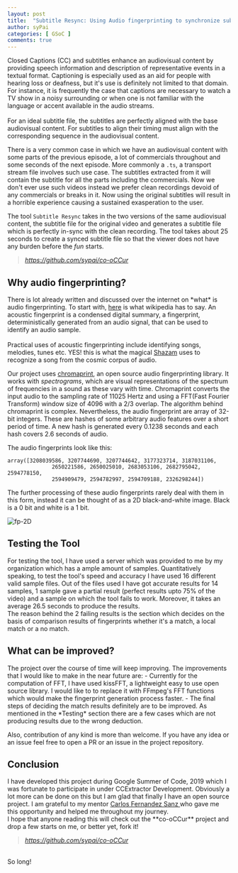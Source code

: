 ```yaml
---
layout: post
title:  "Subtitle Resync: Using Audio fingerprinting to synchronize subtitles"
author: syPai
categories: [ GSoC ]
comments: true
---
```


Closed Captions (CC) and subtitles enhance an audiovisual content by providing speech information and description of representative events in a textual format.
Captioning is especially used as an aid for people with hearing loss or deafness, but it's use
is definitely not limited to that domain. For instance, it is frequently the case that captions are necessary
to watch a TV show in a noisy surrounding or when one is not familiar with the language or accent
available in the audio streams. <br><br>
For an ideal subtitle file, the subtitles are perfectly aligned with the base audiovisual content.
For subtitles to align their timing must align with the corresponding sequence in the audiovisual content.

There is a very common case in which we have an audiovisual content with some parts of the previous
episode, a lot of commercials throughout and some seconds of the next episode. More commonly a `.ts`, a transport
stream file involves such use case. The subtitles extracted from it will contain the subtitle for all the parts including the commercials.
Now we don't ever use such videos instead we prefer clean recordings devoid of any commercials or breaks in it.
Now using the original subtitles will result in a horrible experience causing a sustained exasperation
to the user.

The tool `Subtitle Resync` takes in the two versions of the same audiovisual
content, the subtitle file for the original video and generates a subtitle file
which is perfectly in-sync with the clean recording. The tool takes about 25 seconds
to create a synced subtitle file so that the viewer does not have any burden before the *fun*
starts.

<blockquote class="primary link1">
<em><a href="https://github.com/sypai/co-oCCur" target="_blank">
         https://github.com/sypai/co-oCCur
       </a></em>
<br>
</blockquote>

<div class="section-title margtop3rem">
             <h2><span>Why audio fingerprinting? </span></h2>
</div>
There is lot already written and discussed over the internet on *what* is audio fingerprinting. To start
with,
<a href="https://en.wikipedia.org/wiki/Acoustic_fingerprint" target="_blank">
here</a> is what wikipedia has to say. An acoustic fingerprint is a condensed digital summary, a fingerprint,
 deterministically generated from an audio signal, that can be used to identify an audio sample.
 <br><br>
 Practical uses of acoustic fingerprinting include identifying songs, melodies, tunes etc. YES! this is
 what the magical
  <a href="https://www.shazam.com/gb" target="_blank">
 Shazam</a>
 uses to recognize a song from the cosmic corpus of audio.
 <br>

 Our project uses
 <a href="https://acoustid.org/chromaprint" target="_blank">
  chromaprint</a>, an open source audio fingerprinting library. It works with *spectrograms*,
  which are visual representations of the spectrum of frequencies in a sound as these vary with time.
  Chromaprint converts the input audio to the sampling rate of 11025 Hertz and using a FFT(Fast Fourier Transform)
  window size of 4096 with a 2/3 overlap. The algorithm behind chromaprint is complex. Nevertheless,
  the audio fingerprint are array of 32-bit integers. These are hashes of some arbitrary audio features
  over a short period of time. A new hash is generated every 0.1238 seconds and each hash covers
  2.6 seconds of audio.

  The audio fingerprints look like this:
  ```
  array([3208039586, 3207744690, 3207744642, 3177323714, 3187031106,
                2650221586, 2650025010, 2683053106, 2682795042, 2594778150,
                2594909479, 2594782997, 2594709188, 2326298244])
  ```
  The further processing of these audio fingerprints rarely deal with them in this form,
   instead it can be thought of as a 2D black-and-white image. Black is a 0 bit and white is a 1 bit.

   <img class="featured-image img-fluid" src="{{ site.baseurl }}/assets/images/fp_2d.png" alt="fp-2D">

<div class="section-title margtop3rem">
             <h2><span>Testing the Tool </span></h2>
</div>
For testing the tool, I have used a server which was provided to me by my organization
which has a ample amount of samples. Quantitatively speaking, to test the tool's speed
and accuracy I have used 16 different valid sample files. Out of the files used
I have got accurate results for 14 samples, 1 sample gave a partial result (perfect results upto 75% of the video) and a sample on which
the tool fails to work. Moreover, it takes an average 26.5 seconds to produce the results. <br>
The reason behind the 2 failing results is the section which decides on the basis
of comparison results of fingerprints whether it's a match, a local match or a no match.



  <div class="section-title margtop3rem">
               <h2><span>What can be improved? </span></h2>
  </div>
  The project over the course of time will keep improving. The improvements
  that I would like to make in the near future are:
   - Currently for the computation of FFT, I have used kissFFT, a lightweight easy to use open source library.
        I would like to to replace it with FFmpeg's FFT functions which would make the fingerprint generation process faster.
   - The final steps of deciding the match results definitely are to be improved. As mentioned in the *Testing*
        section there are a few cases which are not producing results due to the wrong deduction.
 <br>

Also, contribution of any kind is more than welcome. If you have any idea or an issue feel free to open a PR or an issue
in the project repository.

  <div class="section-title margtop3rem">
               <h2><span>Conclusion </span></h2>
  </div>
  I have developed this project during Google Summer of Code, 2019 which I was fortunate to participate in
  under CCExtractor Development. Obviously a lot more can be done on this but I am glad that finally I
  have an open source project. I am grateful to my mentor <a href="https://github.com/cfsmp3" target="_blank">
  Carlos Fernandez Sanz </a> who gave me this opportunity and helped me throughout my journey.
  <br>
  I hope that anyone reading this will check out the **co-oCCur** project and drop a few starts on me, or better yet, fork it!
<blockquote class="primary link1">
<em><a href="https://github.com/sypai/co-oCCur" target="_blank">
         https://github.com/sypai/co-oCCur
       </a></em>
<br>
</blockquote>
  <br>
  So long!

